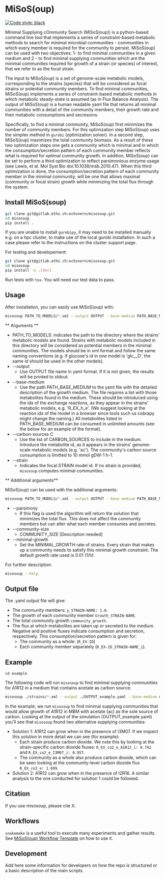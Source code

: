 # MiSoS(oup)

[![Code style: black](https://img.shields.io/badge/code%20style-black-000000.svg)](https://github.com/psf/black)

MInimal Supplying cOmmunity Search (MiSoS(oup)) is a python-based command line tool that implements a series of constraint-based metabolic methods to search for minimal microbial communities - communities in which every member is required for the community to persist. MiSoS(oup) can be used with two objectives: 1- to find minimal communities in a given medium and 2 - to find minimal supplying communities which are the minimal communities required for growth of a strain (or species) of interest, that we refer to as the focal strain.

The input to MiSoS(oup) is a set of genome-scale metabolic models, corresponding to the strains (species) that will be considered as focal strains or potential community members. To find minimal communities, MiSoS(oup) implements a series of constraint-based metabolic methods in which metabolic steady-state is assumed (as in Flux Balance Analysis). The output of MiSoS(oup) is a human readable yaml file that returns all minimal communities with a detail of the community members, their growth rate and their metabolic consumptions and secresions. 

Specifically, to find a minimal community, MiSoS(oup) first minimizes the number of community members. For this optimization step MiSoS(oup) uses the simplex method in `gurobi` (optimization solver). In a second step, MiSoS(oup) maximizes the total community biomass. As a result of these two optimization steps one gets a community which is minimal and in which the consumption/secretion pattern of each community member reflects what is required for optimal community growth. In addition, MiSoS(oup) can be set to perform a third optimization to reflect parsimonious enzyme usage (see Lewis, et al. Mol Syst Bio doi:10.1038/msb.2010.47). When this third optimization is done, the consumption/secretion pattern of each community member in the minimal community, will be one that allows maximal (community or focal strain) growth while minimizing the total flux through the system.

## Install MiSoS(soup)

```bash
git clone git@gitlab.ethz.ch:ochsnern/misosoup.git
cd misosoup
pip install .
```

If you are unable to install `gurobipy`, it may need to be installed manually
e.g. on a hpc cluster, to make use of the local gurobi installation. In such 
a case please refer to the instructions on the cluster support page. 

For testing and developement:

```bash
git clone git@gitlab.ethz.ch:ochsnern/misosoup.git
cd misosoup
pip install -e .[dev]
```

Run tests with `tox`. You will need our test data to pass.

## Usage
After installation, you can easily use MiSoS(oup) with:

```bash
misosoup PATH_TO_MODELS/*.xml --output OUTPUT --base-medium PATH_BASE_MEDIUM --carbon-sources CARBON_SOURCES --strain STRAIN
```

** Arguments **

* PATH_TO_MODELS: indicates the path to the directory where the strains' metabolic models are found. Strains with metabolic models included in this directory will be considered as potential members in the minimal communities. The models should be in xml format and follow the same naming conventions (e.g. if glucose's id in one model is 'glc__D', the same id should be used in the  other models). 
* --output
    * Use OUTPUT file name in yaml format. If it is not given, the results will be printed to stdout.
* --base-medium
    * Use the path PATH_BASE_MEDIUM to the yaml file with the detailed description of the growth medium. The file requires a list with those metabolites found in the medium. These should be introduced using the ids of the exchange reactions, as they appear in the strains' metabolic models, e.g. 'R_EX_h_e'. (We suggest looking at the reaction ids of the model in a browser since tools such us cobrapy might change the naming.) All metabolites listed in PATH_BASE_MEDIUM can be consumed in unlimited amounts (see the below for an example of the format).
* --carbon-sources C
    * Use the list of CARBON_SOURCES to include in the medium. Introduce the metabolite id, as it appears in the strains' genome-scale metabolic models (e.g. 'ac'). The community's carbon source consumption is limitted to 10 mmol gDW-1 h-1.
* --strain 
     * Indicates the focal STRAIN model id. If no strain is provided, `misosoup` computes minimal communities.

** Additional arguments** 

MiSoS(oup) can be used with the additional arguments:

```bash
misosoup PATH_TO_MODELS/*.xml --output OUTPUT --base-medium PATH_BASE_MEDIUM --carbon-sources CARBON_SOURCES --strain STRAIN --parsimony --community-size COMMUNITY_SIZE --minimal-growth MINIMAL_GROWTH --exchange-format EXCHANGE_FORMAT --validate --log LOG
```
* --parsimony
    * If this flag is used the algorithm will return the solution that minimizes the total flux. This does not affect the community members but can alter what each member consumes and secretes. 
* --community-size 
    * COMMUNITY_SIZE [Description needed]
* --minimal-growth 
    * Set the MINIMAL_GROWTH rate of strains. Every strain that makes up a community needs to satisfy this minimal growth constraint. The default growth rate used is 0.01 (1/h).

For further description:
```bash
misosoup --help
```
## Output file
The .yaml output file will give:

* The community members: ```y_STRAIN-NAME: 1.0```. 
* The growth of each community member ```Growth_STRAIN-NAME```. 
* The total community growth ```community_growth```. 
* The flux at which metabolites are taken up or secreted to the medium. Negative and positive fluxes indicate consumption and secretion, respectively. This consumption/secretion pattern is given for:
     * The community as a whole: (```R_EX-ID```) 
     * Each community member separately (```R_EX-ID_STRAIN-NAME_i```).  

## Example

```
cd example
```
The following code will run `misosoup` to find minimal supplying communities for A1R12 in a medium that contains acetate as carbon source:

```bash
misosoup ./strains/*.xml --output ./OUTPUT_example.yaml --base-medium medium_MBM_no_co2_hco3.yaml --carbon-sources ac --strain A1R12 --parsimony 
```

In the example, we run `misosoup`  to find minimal supplying communities that would allow growth of A1R12 in MBM with acetate (ac) as the sole source of carbon. Looking at the output of the simulation (OUTPUT_example.yaml) you'll see that `misosoup` found two alternative supplying communities: 

 * Solution 1: A1R12 can grow  when in the presence of I3M07. If we inspect this solution in more detail we can see (for example): 
    * Each strain produce carbon dioxide. We note this by looking at the strain-specific carbon dioxide fluxes: `R_EX_co2_e_A1R12_i: 0.742` and `R_EX_co2_e_I3M07_i: 0.957`.
    * The community as a whole also produce carbon dioxide, which can be seen looking at the community-level carbon dioxide flux `R_EX_co2_e: 1.699`.
 * Solution 2:  A1R12 can grow  when in the presence of I2R16. A similar analysis to the one conducted for solution 1 could be followed.


## Citation

If you use misosoup, please cite X.

## Workflows

`snakemake` is a useful tool to execute many experiments and gather results.
See [MiSoS(oup) Workflow Template](https://gitlab.ethz.ch/ochsnern/misosoup_workflow_template)
on how to use it.

## Development

Add here some information for developers on how the repo is structured or a basic description of the main scripts.
